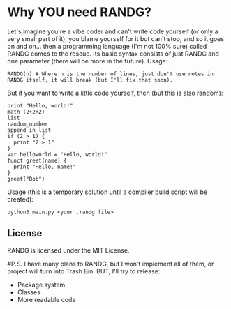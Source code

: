 # Why YOU need RANDG?
Let's imagine you're a vibe coder and can't write code yourself (or only a very small part of it), you blame yourself for it but can't stop, and so it goes on and on... then a programming language (I'm not 100% sure) called RANDG comes to the rescue. Its basic syntax consists of just RANDG and one parameter (there will be more in the future).
Usage:

```
RANDG(n) # Where n is the number of lines, just don't use notes in RANDG itself, it will break (but I'll fix that soon).
```

But if you want to write a little code yourself, then (but this is also random):

```
print "Hello, world!"
math (2+2+2)
list
random_number
append_in_list
if (2 > 1) {
  print "2 > 1"
}
var helloworld = "Hello, world!"
funct greet(name) {
  print "Hello, name!"
}
greet("Bob")
```
Usage (this is a temporary solution until a compiler build script will be created):
```
python3 main.py <your .randg file>
```

## License
RANDG is licensed under the MIT License.

#P.S.
I have many plans to RANDG, but I won't implement all of them, or project will turn into Trash Bin. BUT, I'll try to release:
- Package system
- Classes
- More readable code
